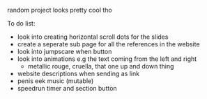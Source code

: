 random project
looks pretty cool tho

To do list:
- look into creating horizontal scroll dots for the slides
- create a seperate sub page for all the references in the website
- look into jumpscare when button
- look into animations e.g the text coming from the left and right
    - metallic rouge, cruella, that one up and down thing
- website descriptions when sending as link
- penis eek music (mutable)
- speedrun timer and section button